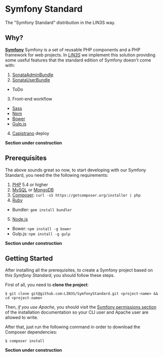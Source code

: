 Symfony Standard
===========================
The "Symfony Standard" distribution in the LIN3S way.

Why?
----
[**Symfony**][1] Symfony is a set of reusable PHP components and a PHP framework for web projects. In
[*LIN3S*][2] we implement this solution providing some useful features that the standard edition of
Symfony doesn't come with:

1. [SonataAdminBundle][3]
2. [SonataUserBundle][4]
 * ToDo
3. Front-end workflow
 * [Sass][5]
 * [Npm][6]
 * [Bower][7]
 * [Gulp.js][8]
4. [Capistrano][9] deploy

**Section under construction**

Prerequisites
-------------
The above sounds great so now, to start developing with our Symfony Standard, you need the the following
requirements:

1. [PHP][10] 5.4 or higher
2. [MySQL][11] or [MongoDB][12]
3. [Composer][13]: `curl -sS https://getcomposer.org/installer | php`
4. [Ruby][14]
  * Bundler: `gem install bundler`
5. [Node.js][15]
  * Bower: `npm install -g bower`
  * Gulp.js: `npm install -g gulp`

**Section under construction**

Getting Started
---------------
After installing all the prerequisites, to create a Symfony project based on this *Symfony Standard*,
you should follow these steps.

First of all, you need to **clone the project**:
```
$ git clone git@github.com:LIN3S/SymfonyStandard.git <project-name> && cd <project-name>
```

Then, *if you use Apache*, you should visit the [Symfony permissions section][16] of the
installation documentation so your CLI user and Apache user are allowed to write.

After that, just run the following command in order to download the Composer dependencies:
```
$ composer install
```

**Section under construction**

[1]: http://symfony.com/
[2]: http://lin3s.com
[3]: https://sonata-project.org/bundles/admin
[4]: https://sonata-project.org/bundles/user
[5]: http://sass-lang.com/
[6]: https://www.npmjs.com/
[7]: http://bower.io/
[8]: http://gulpjs.com/
[9]: http://capistranorb.com/
[10]: http://php.net
[11]: http://dev.mysql.com/downloads/
[12]: https://www.mongodb.org/
[13]: https://getcomposer.org/
[14]: https://www.ruby-lang.org/en/downloads/
[15]: https://nodejs.org/download/
[16]: http://symfony.com/doc/current/book/installation.html#book-installation-permissions
